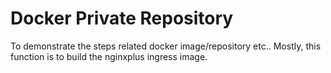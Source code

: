 # Docker Private Repository

To demonstrate the steps related docker image/repository etc..
Mostly, this function is to build the nginxplus ingress image.
